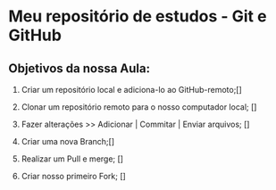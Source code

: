 
# Meu repositório de estudos - Git e GitHub

## Objetivos da nossa  Aula:

1. Criar um repositório local e adiciona-lo ao GitHub-remoto;[]

2. Clonar um repositório remoto para o nosso computador local; []

3. Fazer alterações >> Adicionar | Commitar | Enviar arquivos; []

4. Criar uma nova Branch;[]

5. Realizar um Pull e merge; []

6. Criar nosso primeiro Fork; []
